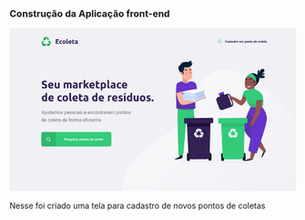 ### Construção da Aplicação front-end

<p align="center">
  <img src="../assets/img/web.png" alt="Next level week @Rocketseat" />
</p>

Nesse foi criado uma tela para cadastro de novos pontos de coletas